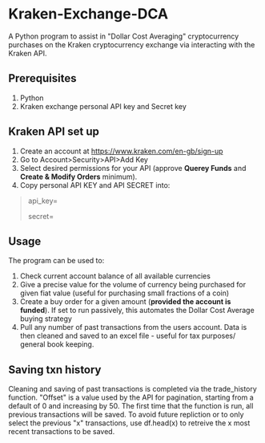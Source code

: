 # Kraken-Exchange-DCA
A Python program to assist in "Dollar Cost Averaging" cryptocurrency purchases on the Kraken cryptocurrency exchange via interacting with the Kraken API.
## Prerequisites
1. Python
2. Kraken exchange personal API key and Secret key

## Kraken API set up
1. Create an account at https://www.kraken.com/en-gb/sign-up
2. Go to Account>Security>API>Add Key
3. Select desired permissions for your API (approve **Querey Funds** and **Create & Modify Orders** minimum).
4. Copy personal API KEY and API SECRET into: 
> api_key= 
> 
> secret=

## Usage
The program can be used to:
1. Check current account balance of all available currencies
2. Give a precise value for the volume of currency being purchased for given fiat value (useful for purchasing small fractions of a coin)
3. Create a buy order for a given amount (**provided the account is funded**). If set to run passively, this automates the Dollar Cost Average buying strategy
4. Pull any number of past transactions from the users account. Data is then cleaned and saved to an excel file - useful for tax purposes/ general book keeping.

## Saving txn history
Cleaning and saving of past transactions is completed via the trade_history function.
"Offset" is a value used by the API for pagination, starting from a default of 0 and increasing by 50.
The first time that the function is run, all previous transactions will be saved.
To avoid future repliction or to only select the previous "x" transactions, use df.head(x) to retreive the x most recent transactions to be saved.
